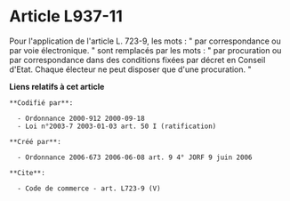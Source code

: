 # Article L937-11

Pour l'application de l'article L. 723-9, les mots : " par correspondance ou par voie électronique. " sont remplacés par les
mots : " par procuration ou par correspondance dans des conditions fixées par décret en Conseil d'Etat. Chaque électeur ne
peut disposer que d'une procuration. "

**Liens relatifs à cet article**

	**Codifié par**:

	  - Ordonnance 2000-912 2000-09-18
	  - Loi n°2003-7 2003-01-03 art. 50 I (ratification)

	**Créé par**:

	  - Ordonnance 2006-673 2006-06-08 art. 9 4° JORF 9 juin 2006

	**Cite**:

	  - Code de commerce - art. L723-9 (V)
